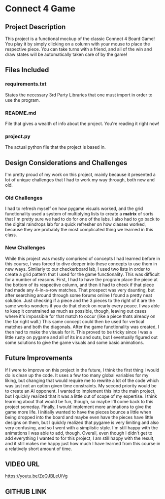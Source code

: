 # **Connect 4 Game**

## **Project Description**
This project is a functional mockup of the classic Connect 4 Board Game! You play it by simply clicking on a column with your mouse to place the respective piece.
You can take turns with a friend, and all of the win and draw states will be automatically taken care of by the game!

## **Files Included**
### requirements.txt 
States the necessary 3rd Party Libraries that one must import in order to use the program.
### README.md
File that gives a wealth of info about the project. You're reading it right now!
### project.py
The actual python file that the project is based in.

## **Design Considerations and Challenges**
I'm pretty proud of my work on this project, mainly because it presented a lot of unique challenges that I had to work my way through, both new and old.
### Old Challenges
I had to refresh myself on how pygame visuals worked, and the grid functionality used a system of multiplying lists to create a **matrix** of sorts that I'm pretty sure we had to do for one of the labs.
I also had to go back to the digital raindrops lab for a quick refresher on how classes worked, because they are probably the most complicated thing we learned in this class.
### New Challenges
While this project was mostly comprised of concepts I had learned before in this course, I was forced to dive deeper into these concepts to use them in new ways.
Similarly to our checkerboard lab, I used two lists in order to create a grid pattern that I used for the game functionality. This was difficult for a number of reasons.
First, I had to have the program place the piece at the bottom of its respective column, and then it had to check if that piece had made any 4-in-a-row matches.
That prospect was very daunting, but after searching around through some forums online I found a pretty neat solution. Just checking if a piece and the 3 pieces to the right of it are the same works wonders
if you do that check on nearly every peace. I was able to keep it constrained as much as possible, though, leaving out cases where it's impossible for that match to occur
(like a piece thats already on the far right wall.) This same concept could then be used for vertical matches and both the diagonals.
After the game functionality was created, I then had to make the visuals for it. This proved to be tricky since I was a little rusty on pygame and all of its ins and outs, but I eventually figured out
some solutions to give the game visuals and some basic animations.

## **Future Improvements**
If I were to improve on this project in the future, I think the first thing I would do is clean up the code. It uses a few too many global variables for my liking, but changing that would require me to rewrite a lot 
of the code which was just not an option given time constraints. My second priority would be to create an AI opponent. I wanted to implement this into the main project,
but I quickly realized that it was a little out of scope of my expertise. I think learning about that would be fun, though, so maybe I'll come back to this project someday. Finally, 
I would implement more animations to give the game more life. I initially wanted to have the pieces bounce a little when being dropped into the board and maybe even have the pieces have little designs on them, but 
I quickly realized that pygame is very limiting and also very confusing, and so I went with a simplistic style. I'm still happy with the animations I was able to add, though. Overall, even though I didn't get to add everything I wanted 
to for this project, I am still happy with the result, and it still makes me happy just how much I have learned from this course in a relatively short amount of time. 

## **VIDEO URL**
https://youtu.be/ZeQJBLeUiVg

## **GITHUB LINK**


